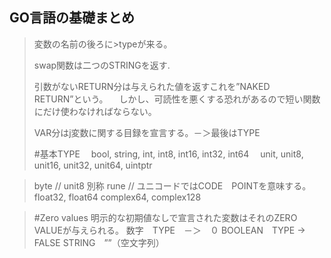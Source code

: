 GO言語の基礎まとめ
-----------------

> 変数の名前の後ろに>typeが来る。
> 
> swap関数は二つのSTRINGを返す.
> 
> 引数がないRETURN分は与えられた値を返すこれを”NAKED　RETURN”という。
　しかし、可読性を悪くする恐れがあるので短い関数にだけ使わなければならない。
> 
> VAR分はj変数に関する目録を宣言する。－＞最後はTYPE
>
> #基本TYPE
>　bool, string, int, int8, int16, int32, int64
>　unit, unit8, unit16, unit32, unit64, uintptr

> byte // unit8 別称
> rune // ユニコードではCODE　POINTを意味する。
> float32, float64
> complex64, complex128

> #Zero values
> 明示的な初期値なしで宣言された変数はそれのZERO　VALUEが与えられる。
> 数字　TYPE　－＞　０
> BOOLEAN　TYPE ->　FALSE
> STRING　””（空文字列）
> 
